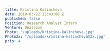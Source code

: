 ```yaml
---
title: Kristina Kalincheva
date: 2018-03-22 13:43:00 Z
published: false
Position: Research Analyst Intern
Venture: Dealroom
Photo: "/uploads/kristina-kalincheva.jpg"
Photo2x: "/uploads/kristina-kalincheva@2x.jpg"
prio: 4
---
```


